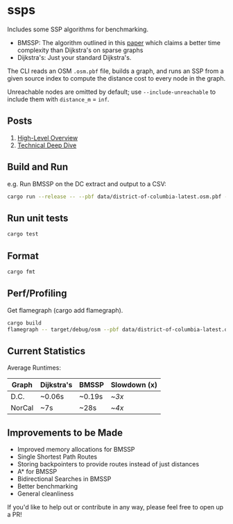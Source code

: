 # ssps

Includes some SSP algorithms for benchmarking.
- BMSSP: The algorithm outlined in this [paper](https://arxiv.org/pdf/2504.17033) which claims a better time complexity than Dijkstra's on sparse graphs
- Dijkstra's: Just your standard Dijkstra's.

The CLI reads an OSM `.osm.pbf` file, builds a graph, and runs an SSP from a given source index to compute the distance cost to every node in the graph.

Unreachable nodes are omitted by default; use `--include-unreachable` to include them with `distance_m` = `inf`.

## Posts
1. [High-Level Overview](https://rohanparanjpe.substack.com/p/a-new-shortest-path-algorithm)
2. [Technical Deep Dive](https://rohanparanjpe.substack.com/p/breaking-the-shortest-path-barrier)

## Build and Run
e.g. Run BMSSP on the DC extract and output to a CSV:
```bash
cargo run --release -- --pbf data/district-of-columbia-latest.osm.pbf --source 100 --out distances_bmssp.csv  --algorithm bmssp
```

## Run unit tests
```bash
cargo test
```

## Format
```bash
cargo fmt
```

## Perf/Profiling
Get flamegraph (cargo add flamegraph).
```bash
cargo build
flamegraph -- target/debug/osm --pbf data/district-of-columbia-latest.osm.pbf --source 100 --out data/flamegraph.svg
```

## Current Statistics
Average Runtimes:


|   Graph    | Dijkstra's  | BMSSP| Slowdown (x)
|-------------|-------------|------------- | ------------- | 
| D.C.    | ~0.06s  | ~0.19s  | ~*3x*
| NorCal | ~7s | ~28s  | ~*4x* |

## Improvements to be Made

- Improved memory allocations for BMSSP
- Single Shortest Path Routes
- Storing backpointers to provide routes instead of just distances
- A* for BMSSP
- Bidirectional Searches in BMSSP
- Better benchmarking
- General cleanliness

If you'd like to help out or contribute in any way, please feel free to open up a PR!
